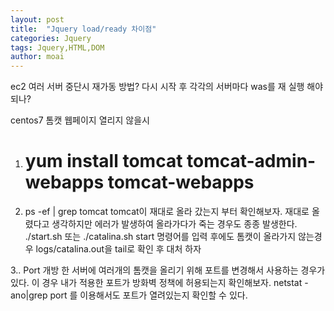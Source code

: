 ```yaml
---
layout: post
title:  "Jquery load/ready 차이점"
categories: Jquery
tags: Jquery,HTML,DOM
author: moai
---
```


ec2 여러 서버 중단시 재가동 방법?
다시 시작 후 각각의 서버마다 was를 재 실행 해야되나?

centos7 톰캣 웹페이지 열리지 않을시

1. # yum install tomcat tomcat-admin-webapps tomcat-webapps

2. ps -ef | grep tomcat
tomcat이 재대로 올라 갔는지 부터 확인해보자. 
재대로 올렸다고 생각하지만 에러가 발생하여 올라가다가 죽는 경우도 종종 발생한다.
./start.sh 또는 ./catalina.sh start 명령어를 입력 후에도 톰캣이 올라가지 않는경우 logs/catalina.out을 tail로 확인 후 대처 하자

3.. Port 개방
한 서버에 여러개의 톰캣을 올리기 위해 포트를 변경해서 사용하는 경우가 있다. 이 경우 내가 적용한 포트가 방화벽 정책에 허용되는지 확인해보자.
netstat -ano|grep port 를 이용해서도 포트가 열려있는지 확인할 수 있다.